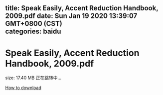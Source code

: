 
title: Speak Easily, Accent Reduction Handbook, 2009.pdf
date: Sun Jan 19 2020 13:39:07 GMT+0800 (CST)    
categories: baidu
---

# Speak Easily, Accent Reduction Handbook, 2009.pdf
size: 17.40 MB
 正在跳转中...
 

[How to download](https://bpcam.bemobtrk.com/go/2ceec3aa-1ca2-46d6-b9ff-aaa5c184517c?jno=2257)